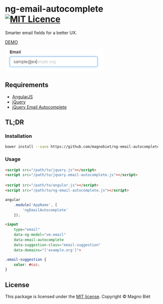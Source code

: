 # ng-email-autocomplete [![MIT Licence](https://img.shields.io/badge/licence-MIT-blue.svg)](https://magno.mit-license.org/2016)

Smarter email fields for a better UX.

[DEMO](https://git.io/vPWCB)

![Preview](https://raw.githubusercontent.com/magnobiet/ng-email-autocomplete/master/preview.png)

## Requirements

- [AngularJS](https://github.com/angular/angular.js)
- [jQuery](https://github.com/jquery/jquery)
- [jQuery Email Autocomplete](https://github.com/10w042/email-autocomplete)

## TL;DR

### Installation

```bash
bower install --save https://github.com/magnobiet/ng-email-autocomplete.git
```

### Usage

```html
<script src="/path/to/jquery.js"></script>
<script src="/path/to/jquery.email-autocomplete.js"></script>

<script src="/path/to/angular.js"></script>
<script src="/path/to/ng-email-autocomplete.js"></script>
```

```js
angular
	.module('AppName', [
		'ngEmailAutocomplete'
	]);
```

```html
<input
	type="email"
	data-ng-model="vm.email"
	data-email-autocomplete
	data-suggestion-class="email-suggestion"
	data-domains="['example.org']">
```

```css
.email-suggestion {
	color: #ccc;
}
```

## License

This package is licensed under the [MIT license](https://magno.mit-license.org/2016). Copyright © Magno Biét
